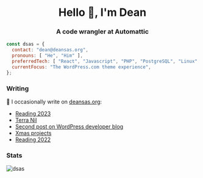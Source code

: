 <h1 align="center">Hello 👋, I'm Dean</h1>
<h3 align="center">A code wrangler at Automattic</h3>

```js
const dsas = {
  contact: "dean@deansas.org",
  pronouns: [ "He", "Him" ],
  preferredTech: [ "React", "Javascript", "PHP", "PostgreSQL", "Linux" ],
  currentFocus: "The WordPress.com theme experience",
};
```

### Writing
📝 I occasionally write on [deansas.org](https://deansas.org):
<!-- BLOG-POST-LIST:START -->
- [Reading 2023](https://deansas.org/2024/01/01/reading-2023/)
- [Terra Nil](https://deansas.org/2023/07/12/terra-nil/)
- [Second post on WordPress developer blog](https://deansas.org/2023/02/01/published-on-wordpress-developer-news-again/)
- [Xmas projects](https://deansas.org/2023/01/03/xmas-projects/)
- [Reading 2022](https://deansas.org/2022/12/31/reading-2022/)
<!-- BLOG-POST-LIST:END -->

### Stats
<p><img align="center" src="https://github-readme-stats.vercel.app/api/top-langs?username=dsas&show_icons=true&locale=en&layout=compact" alt="dsas" /></p>

